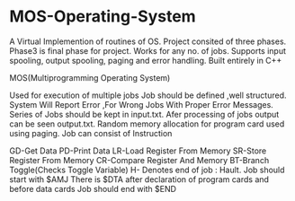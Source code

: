 # MOS-Operating-System

A Virtual Implemention of routines of OS.
Project consited of three phases. Phase3 is final phase for project.
Works for any no. of jobs. Supports input spooling, output spooling, paging and error handling.
Built entirely in C++

MOS(Multiprogramming Operating System)

Used for execution of multiple jobs
Job should be defined ,well structured.
System Will Report Error ,For Wrong Jobs With Proper Error Messages.
Series of Jobs should be kept in input.txt.
Afer processing of jobs output can be seen output.txt.
Random memory allocation for program card used using paging.
Job can consist of Instruction

GD-Get Data
PD-Print Data
LR-Load Register From Memory
SR-Store Register From Memory
CR-Compare Register And Memory
BT-Branch Toggle(Checks Toggle Variable)
H- Denotes end of job : Hault.
Job should start with $AMJ
There is $DTA after declaration of program cards and before data cards
Job should end with $END
